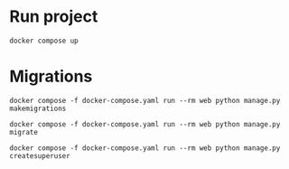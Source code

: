 

# Run project

```docker compose up```

# Migrations
```
docker compose -f docker-compose.yaml run --rm web python manage.py makemigrations
```
```
docker compose -f docker-compose.yaml run --rm web python manage.py migrate
```
```
docker compose -f docker-compose.yaml run --rm web python manage.py createsuperuser
```
